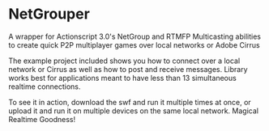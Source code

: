 NetGrouper
==========

A wrapper for Actionscript 3.0's NetGroup and RTMFP Multicasting abilities to create quick P2P multiplayer games over local networks or Adobe Cirrus

The example project included shows you how to connect over a local network or Cirrus as well as how to post and receive messages. Library works best for applications meant to have less than 13 simultaneous realtime connections.

To see it in action, download the swf and run it multiple times at once, or upload it and run it on multiple devices on the same local network. Magical Realtime Goodness!
